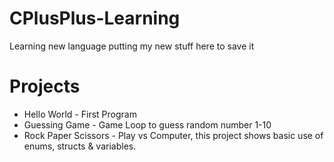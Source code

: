 # CPlusPlus-Learning
Learning new language putting my new stuff here to save it

# Projects
- Hello World - First Program
- Guessing Game - Game Loop to guess random number 1-10
- Rock Paper Scissors - Play vs Computer, this project shows basic use of enums, structs & variables. 
